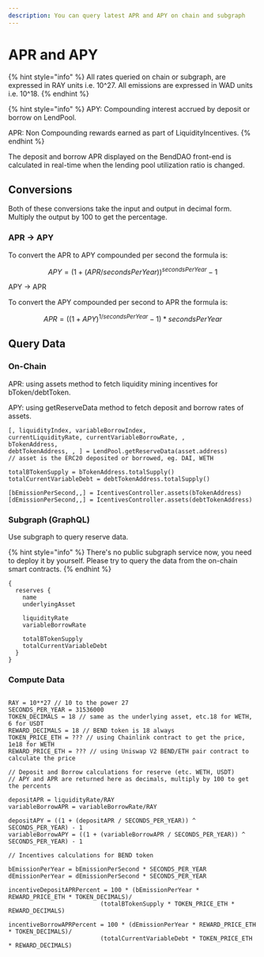 ```yaml
---
description: You can query latest APR and APY on chain and subgraph
---
```


# APR and APY

{% hint style="info" %}
All rates queried on chain or subgraph, are expressed in RAY units i.e. 10^27. All emissions are expressed in WAD units i.e. 10^18.
{% endhint %}

{% hint style="info" %}
APY: Compounding interest accrued by deposit or borrow on LendPool.

APR: Non Compounding rewards earned as part of LiquidityIncentives.
{% endhint %}

The deposit and borrow APR displayed on the BendDAO front-end is calculated in real-time when the lending pool utilization ratio is changed.

## Conversions

Both of these conversions take the input and output in decimal form. Multiply the output by 100 to get the percentage.

### APR -> APY

To convert the APR to APY compounded per second the formula is:

$$
APY =  (1 + (APR/secondsPerYear)) ^ {secondsPerYear} - 1
$$

​APY -> APR

To convert the APY compounded per second to APR the formula is:

$$
APR = ((1 + APY) ^ {1/secondsPerYear} - 1) * secondsPerYear
$$

## ​Query Data

### On-Chain

APR: using assets method to fetch liquidity mining incentives for bToken/debtToken.

APY: using getReserveData method to fetch deposit and borrow rates of assets.

```
[, liquidityIndex, variableBorrowIndex, 
currentLiquidityRate, currentVariableBorrowRate, ,
bTokenAddress,
debtTokenAddress, , ] = LendPool.getReserveData(asset.address) 
// asset is the ERC20 deposited or borrowed, eg. DAI, WETH

totalBTokenSupply = bTokenAddress.totalSupply()
totalCurrentVariableDebt = debtTokenAddress.totalSupply()

[bEmissionPerSecond,,] = IcentivesController.assets(bTokenAddress)
[dEmissionPerSecond,,] = IcentivesController.assets(debtTokenAddress)

```

### Subgraph (GraphQL)

Use subgraph to query reserve data.

{% hint style="info" %}
There's no public subgraph service now, you need to deploy it by yourself. Please try to query the data from the on-chain smart contracts.
{% endhint %}

```
{
  reserves {
    name
    underlyingAsset
    
    liquidityRate 
    variableBorrowRate
    
    totalBTokenSupply
    totalCurrentVariableDebt
  }
}
```

### Compute Data

```

RAY = 10**27 // 10 to the power 27
SECONDS_PER_YEAR = 31536000
TOKEN_DECIMALS = 18 // same as the underlying asset, etc.18 for WETH, 6 for USDT
REWARD_DECIMALS = 18 // BEND token is 18 always
TOKEN_PRICE_ETH = ??? // using Chainlink contract to get the price, 1e18 for WETH
REWARD_PRICE_ETH = ??? // using Uniswap V2 BEND/ETH pair contract to calculate the price 

// Deposit and Borrow calculations for reserve (etc. WETH, USDT)
// APY and APR are returned here as decimals, multiply by 100 to get the percents

depositAPR = liquidityRate/RAY
variableBorrowAPR = variableBorrowRate/RAY

depositAPY = ((1 + (depositAPR / SECONDS_PER_YEAR)) ^ SECONDS_PER_YEAR) - 1
variableBorrowAPY = ((1 + (variableBorrowAPR / SECONDS_PER_YEAR)) ^ SECONDS_PER_YEAR) - 1

// Incentives calculations for BEND token

bEmissionPerYear = bEmissionPerSecond * SECONDS_PER_YEAR
dEmissionPerYear = dEmissionPerSecond * SECONDS_PER_YEAR

incentiveDepositAPRPercent = 100 * (bEmissionPerYear * REWARD_PRICE_ETH * TOKEN_DECIMALS)/
                          (totalBTokenSupply * TOKEN_PRICE_ETH * REWARD_DECIMALS)

incentiveBorrowAPRPercent = 100 * (dEmissionPerYear * REWARD_PRICE_ETH * TOKEN_DECIMALS)/
                          (totalCurrentVariableDebt * TOKEN_PRICE_ETH * REWARD_DECIMALS)

```

